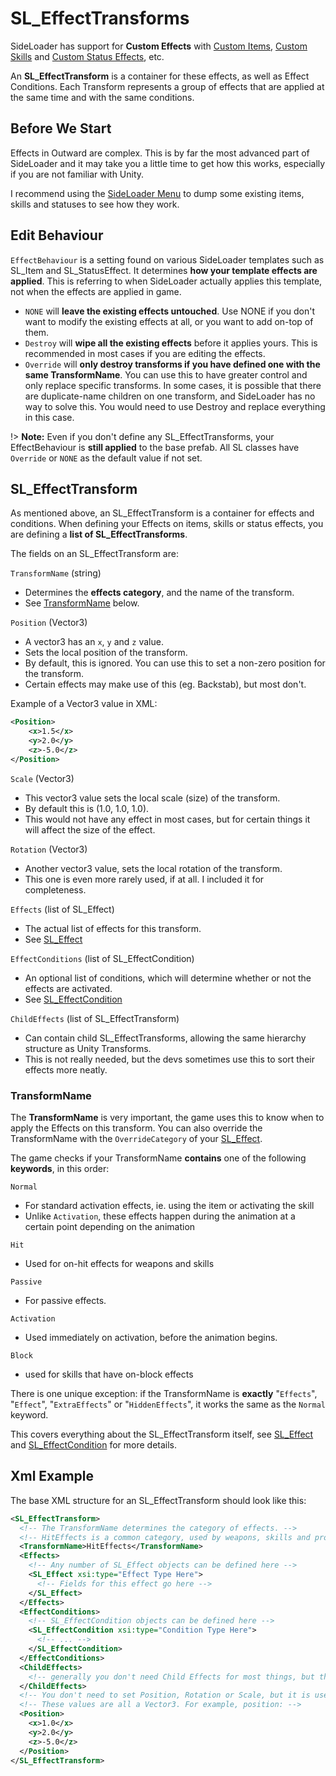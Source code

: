 # SL_EffectTransforms

SideLoader has support for <b>Custom Effects</b> with [Custom Items](Custom/Items), [Custom Skills](Custom/Skills) and [Custom Status Effects](Custom/StatusEffects), etc.

An <b>SL_EffectTransform</b> is a container for these effects, as well as Effect Conditions. Each Transform represents a group of effects that are applied at the same time and with the same conditions.

## Before We Start
Effects in Outward are complex. This is by far the most advanced part of SideLoader and it may take you a little time to get how this works, especially if you are not familiar with Unity.

I recommend using the [SideLoader Menu](GettingStarted/SLMenu) to dump some existing items, skills and statuses to see how they work.

## Edit Behaviour
`EffectBehaviour` is a setting found on various SideLoader templates such as SL_Item and SL_StatusEffect. It determines <b>how your template effects are applied</b>. This is referring to when SideLoader actually applies this template, not when the effects are applied in game.
* `NONE` will <b>leave the existing effects untouched</b>. Use NONE if you don't want to modify the existing effects at all, or you want to add on-top of them.
* `Destroy` will <b>wipe all the existing effects</b> before it applies yours. This is recommended in most cases if you are editing the effects.
* `Override` will <b>only destroy transforms if you have defined one with the same TransformName</b>. You can use this to have greater control and only replace specific transforms. In some cases, it is possible that there are duplicate-name children on one transform, and SideLoader has no way to solve this. You would need to use Destroy and replace everything in this case.

!> <b>Note:</b> Even if you don't define any SL_EffectTransforms, your EffectBehaviour is <b>still applied</b> to the base prefab. All SL classes have `Override` or `NONE` as the default value if not set.

## SL_EffectTransform
As mentioned above, an SL_EffectTransform is a container for effects and conditions. When defining your Effects on items, skills or status effects, you are defining a <b>list of SL_EffectTransforms</b>.

The fields on an SL_EffectTransform are:

`TransformName` (string)
* Determines the <b>effects category</b>, and the name of the transform.
* See [TransformName](#TransformName) below.

`Position` (Vector3)
* A vector3 has an `x`, `y` and `z` value.
* Sets the local position of the transform.
* By default, this is ignored. You can use this to set a non-zero position for the transform.
* Certain effects may make use of this (eg. Backstab), but most don't.

Example of a Vector3 value in XML:
```xml
<Position>
	<x>1.5</x>
	<y>2.0</y>
	<z>-5.0</z>
</Position>
```

`Scale` (Vector3)
* This vector3 value sets the local scale (size) of the transform.
* By default this is (1.0, 1.0, 1.0).
* This would not have any effect in most cases, but for certain things it will affect the size of the effect.

`Rotation` (Vector3)
* Another vector3 value, sets the local rotation of the transform.
* This one is even more rarely used, if at all. I included it for completeness.

`Effects` (list of SL_Effect)
* The actual list of effects for this transform.
* See [SL_Effect](Effects/SL_Effect)

`EffectConditions` (list of SL_EffectCondition)
* An optional list of conditions, which will determine whether or not the effects are activated.
* See [SL_EffectCondition](Effects/SL_EffectCondition)

`ChildEffects` (list of SL_EffectTransform)
* Can contain child SL_EffectTransforms, allowing the same hierarchy structure as Unity Transforms.
* This is not really needed, but the devs sometimes use this to sort their effects more neatly.

### TransformName

The <b>TransformName</b> is very important, the game uses this to know when to apply the Effects on this transform. You can also override the TransformName with the `OverrideCategory` of your [SL_Effect](Effects/SL_Effect).

The game checks if your TransformName <b>contains</b> one of the following <b>keywords</b>, in this order:

`Normal`
* For standard activation effects, ie. using the item or activating the skill
* Unlike `Activation`, these effects happen during the animation at a certain point depending on the animation

`Hit`
* Used for on-hit effects for weapons and skills

`Passive`
* For passive effects. 

`Activation`
* Used immediately on activation, before the animation begins.

`Block`
* used for skills that have on-block effects

There is one unique exception: if the TransformName is <b>exactly</b> "`Effects`", "`Effect`", "`ExtraEffects`" or "`HiddenEffects`", it works the same as the `Normal` keyword.

This covers everything about the SL_EffectTransform itself, see [SL_Effect](Effects/SL_Effect) and [SL_EffectCondition](Effects/SL_EffectCondition) for more details.

## Xml Example
The base XML structure for an SL_EffectTransform should look like this:
```xml
<SL_EffectTransform>
  <!-- The TransformName determines the category of effects. -->
  <!-- HitEffects is a common category, used by weapons, skills and projectiles -->
  <TransformName>HitEffects</TransformName> 
  <Effects> 
    <!-- Any number of SL_Effect objects can be defined here -->
    <SL_Effect xsi:type="Effect Type Here">
      <!-- Fields for this effect go here -->
    </SL_Effect>
  </Effects>
  <EffectConditions>
    <!-- SL_EffectCondition objects can be defined here -->
    <SL_EffectCondition xsi:type="Condition Type Here">
      <!-- ... -->
    </SL_EffectCondition>
  </EffectConditions>
  <ChildEffects>
    <!-- generally you don't need Child Effects for most things, but the game sometimes uses them -->
  </ChildEffects>
  <!-- You don't need to set Position, Rotation or Scale, but it is used in some cases. -->
  <!-- These values are all a Vector3. For example, position: -->
  <Position>
	<x>1.0</x>
	<y>2.0</y>
	<z>-5.0</z>
  </Position>
</SL_EffectTransform>
```